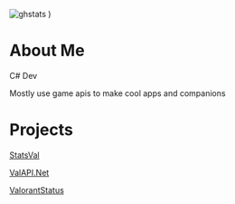 ![ghstats](https://github-readme-stats.vercel.app/api?username=brianbaldner&theme=dark&show_icons=true&theme=dracula)
)

# About Me
C# Dev

Mostly use game apis to make cool apps and companions

# Projects
[StatsVal](https://www.statsval.com/)

[ValAPI.Net](https://github.com/brianbaldner/ValAPI.Net)

[ValorantStatus](https://github.com/brianbaldner/ValorantStatus)
